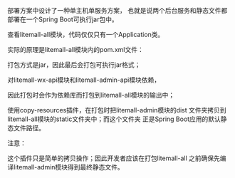 部署方案中设计了一种单主机单服务方案， 也就是说两个后台服务和静态文件都部署在一个Spring Boot可执行jar包中。

查看litemall-all模块，代码仅仅只有一个Application类。

实际的原理是litemall-all模块内的pom.xml文件：

打包方式是jar，因此最后会打包可执行jar格式；

对litemall-wx-api模块和litemall-admin-api模块依赖，

因此打包时会作为依赖库而打包到litemall-all模块的输出中；

使用copy-resources插件，在打包时把litemall-admin模块的dist 文件夹拷贝到litemall-all模块的static文件夹中；而这个文件夹 正是Spring Boot应用的默认静态文件路径。

注意：

这个插件只是简单的拷贝操作；因此开发者应该在打包litemall-all 之前确保先编译litemall-admin模块得到最终静态文件。
